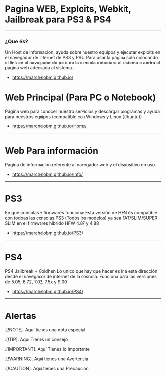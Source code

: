 # Pagina WEB, Exploits, Webkit, Jailbreak para PS3 & PS4
---

### ¿Que és?
Un Host de informacion, ayuda sobre nuestro equipos y ejecutar exploits en el navegador de internet de PS3 y PS4.
Para usar la página solo colocando el link en el navegador de pc o de la consola detectara el sistema e abrirá el página web adecuada al sistema.

- https://marchelobm.github.io/

# Web Principal (Para PC o Notebook)
Página web para conocer nuestro servicios y descargar programas y ayuda para nuestros equipos (compatible con Windows y Linux (Ubuntu))

- https://marchelobm.github.io/Home/

---

# Web Para información
Pagina de informacion referente al navegador web y el dispositivo en uso.

- https://marchelobm.github.io/Info/
---

# PS3 
En qué consolas y firmwares funciona:
Esta versión de HEN és compatible con todoas las consolas PS3 (Todos los modelos) ya sea FAT/SLIM/SUPER SLIM en el firmwares híbrido HFW 4.87 y 4.88
- https://marchelobm.github.io/PS3/
---

# PS4
PS4 Jailbreak + Goldhen
Lo unico que hay que hacer es ir a esta dirección desde el navegador de internet de la cosnola.
Funciona para las versiones de 5.05, 6.72, 7.02, 7.5x y 9.00
- https://marchelobm.github.io/PS4/
---


# Alertas
.[!NOTE].
Aquí tienes una nota especial

.[!TIP].
Aquí Tienes un consejo

.[IMPORTANT].
Aquí Tienes lo Importante

.[!WARNING].
Aquí tienes una Avertencia

.[!CAUTION].
Aquí tienes una Precaucion